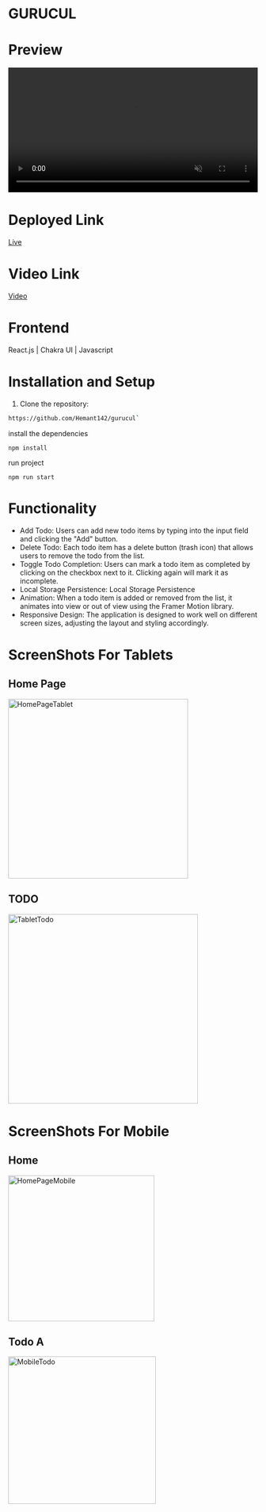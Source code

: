 # GURUCUL

# Preview


<video width="100%" height="auto" autoplay loop muted>
  <source src="https://github.com/Hemant142/gurucul/assets/121333203/a62d6040-aaa7-41c5-a8a2-3cbb0bef4a2e" type="video/mp4">
  Your browser does not support the video tag.
</video>

# Deployed Link
 [Live](https://gurucul.vercel.app/)
 
# Video Link
  [Video](https://drive.google.com/file/d/1eGwokyElrmqMY9GE8JM9nYWqsQc4VXSJ/view?usp=sharing)
  
# Frontend

React.js | Chakra UI | Javascript 


# Installation and Setup
1. Clone the repository:

```bash
https://github.com/Hemant142/gurucul` 
```
install the dependencies
```
npm install
```
run project
```
npm run start
```
# Functionality
- Add Todo: Users can add new todo items by typing into the input field and clicking the "Add" button.
- Delete Todo: Each todo item has a delete button (trash icon) that allows users to remove the todo from the list.
- Toggle Todo Completion:  Users can mark a todo item as completed by clicking on the checkbox next to it. Clicking again will mark it as incomplete.
- Local Storage Persistence: Local Storage Persistence
- Animation: When a todo item is added or removed from the list, it animates into view or out of view using the Framer Motion library.
- Responsive Design: The application is designed to work well on different screen sizes, adjusting the layout and styling accordingly.


# ScreenShots  For Tablets

## Home Page
<img width="363" alt="HomePageTablet" src="https://github.com/Hemant142/gurucul/assets/121333203/14a0c5be-7735-4814-a6ba-f290cf229576">


## TODO 

<img width="383" alt="TabletTodo" src="https://github.com/Hemant142/gurucul/assets/121333203/da316799-fed6-4f02-b659-b20ba3fba30a">


# ScreenShots  For Mobile

## Home

<img width="295" alt="HomePageMobile" src="https://github.com/Hemant142/gurucul/assets/121333203/e1ade4f8-3b71-466c-ae29-ce10768e2d0d">


## Todo A


<img width="298" alt="MobileTodo" src="https://github.com/Hemant142/gurucul/assets/121333203/60c7f94a-4790-46a6-ad8a-6958a859ad08">
